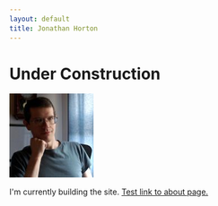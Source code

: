 ```yaml
---
layout: default
title: Jonathan Horton
---
```


# Under Construction

![Image of Jonathan Horton](/images/jchortonCropSmall.jpg "Jonathan Horton")

I'm currently building the site. [Test link to about page.](/about)

